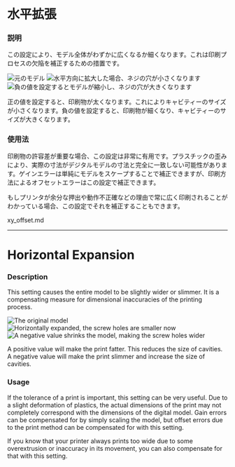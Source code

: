 水平拡張
====
### **説明**
この設定により、モデル全体がわずかに広くなるか細くなります。これは印刷プロセスの欠陥を補正するための措置です。

![元のモデル](../images/xy_offset_neutral.png)
![水平方向に拡大した場合、ネジの穴が小さくなります](../images/xy_offset_wider.png)
![負の値を設定するとモデルが縮小し、ネジの穴が大きくなります](../images/xy_offset_slimmer.png)

正の値を設定すると、印刷物が太くなります。これによりキャビティーのサイズが小さくなります。負の値を設定すると、印刷物が細くなり、キャビティーのサイズが大きくなります。

### **使用法**
印刷物の許容差が重要な場合、この設定は非常に有用です。プラスチックの歪みにより、実際の寸法がデジタルモデルの寸法と完全に一致しない可能性があります。ゲインエラーは単純にモデルをスケープすることで補正できますが、印刷方法によるオフセットエラーはこの設定で補正できます。

もしプリンタが余分な押出や動作不正確などの理由で常に広く印刷されることがわかっている場合、この設定でそれを補正することもできます。

xy_offset.md

----

Horizontal Expansion
====
### **Description**
This setting causes the entire model to be slightly wider or slimmer. It is a compensating measure for dimensional inaccuracies of the printing process.

![The original model](../images/xy_offset_neutral.png)
![Horizontally expanded, the screw holes are smaller now](../images/xy_offset_wider.png)
![A negative value shrinks the model, making the screw holes wider](../images/xy_offset_slimmer.png)

A positive value will make the print fatter. This reduces the size of cavities. A negative value will make the print slimmer and increase the size of cavities.

### **Usage**
If the tolerance of a print is important, this setting can be very useful. Due to a slight deformation of plastics, the actual dimensions of the print may not completely correspond with the dimensions of the digital model. Gain errors can be compensated for by simply scaling the model, but offset errors due to the print method can be compensated for with this setting.

If you know that your printer always prints too wide due to some overextrusion or inaccuracy in its movement, you can also compensate for that with this setting.